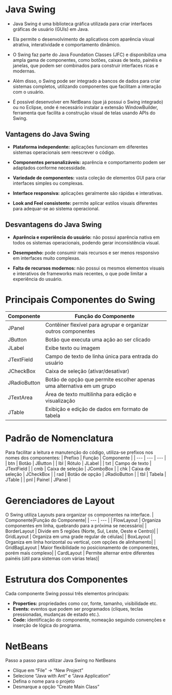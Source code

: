 # Java Swing

* Java Swing é uma biblioteca gráfica utilizada para criar interfaces gráficas de usuário (GUIs) em Java.

* Ela permite o desenvolvimento de aplicativos com aparência visual atrativa, interatividade e comportamento dinâmico.

* O Swing faz parte do Java Foundation Classes (JFC) e disponibiliza uma ampla gama de componentes, como botões, caixas de texto, painéis e janelas, que podem ser combinados para construir interfaces ricas e modernas.

* Além disso, o Swing pode ser integrado a bancos de dados para criar sistemas completos, utilizando componentes que facilitam a interação com o usuário.

* É possível desenvolver em NetBeans (que já possui o Swing integrado) ou no Eclipse, onde é necessário instalar a extensão WindowBuilder, ferramenta que facilita a construção visual de telas usando APIs do Swing.

## Vantagens do Java Swing
* **Plataforma independente:** aplicações funcionam em diferentes sistemas operacionais sem reescrever o código.

* **Componentes personalizáveis:** aparência e comportamento podem ser adaptados conforme necessidade.

* **Variedade de componentes:** vasta coleção de elementos GUI para criar interfaces simples ou complexas.

* **Interface responsiva:** aplicações geralmente são rápidas e interativas.

* **Look and Feel consistente:** permite aplicar estilos visuais diferentes para adequar-se ao sistema operacional.

## Desvantagens do Java Swing
* **Aparência e experiência do usuário:** não possui aparência nativa em todos os sistemas operacionais, podendo gerar inconsistência visual.

* **Desempenho:** pode consumir mais recursos e ser menos responsivo em interfaces muito complexas.

* **Falta de recursos modernos:** não possui os mesmos elementos visuais e interativos de frameworks mais recentes, o que pode limitar a experiência do usuário.

# Principais Componentes do Swing
|Componente|Função do Componente|
|---|---|
|JPanel | Contêiner flexível para agrupar e organizar outros componentes|
|JButton | Botão que executa uma ação ao ser clicado|
|JLabel | Exibe texto ou imagem|
|JTextField | Campo de texto de linha única para entrada do usuário|
|JCheckBox | Caixa de seleção (ativar/desativar)|
|JRadioButton | Botão de opção que permite escolher apenas uma alternativa em um grupo|
|JTextArea | Área de texto multilinha para edição e visualização|
|JTable | Exibição e edição de dados em formato de tabela|

# Padrão de Nomenclatura
Para facilitar a leitura e manutenção do código, utiliza-se prefixos nos nomes dos componentes:
| Prefixo | Função | Componente |
| --- | --- | --- |
| btn	| Botão	| JButton |
| lbl	| Rótulo	| JLabel |
| txt	| Campo de texto	| JTextField |
| cmb	| Caixa de seleção	| JComboBox |
| chk	| Caixa de seleção	| JCheckBox |
| rad	| Botão de opção	| JRadioButton |
| tbl	| Tabela	| JTable |
| pnl	| Painel	| JPanel |

# Gerenciadores de Layout
O Swing utiliza Layouts para organizar os componentes na interface.
| Componente|Função do Componente|
| --- | --- |
| FlowLayout | Organiza componentes em linha, quebrando para a próxima se necessário|
| BorderLayout | Divide em 5 regiões (Norte, Sul, Leste, Oeste e Centro)|
| GridLayout | Organiza em uma grade regular de células|
| BoxLayout | Organiza em linha horizontal ou vertical, com opções de alinhamento|
| GridBagLayout | Maior flexibilidade no posicionamento de componentes, porém mais complexo|
| CardLayout | Permite alternar entre diferentes painéis (útil para sistemas com várias telas)|

# Estrutura dos Componentes
Cada componente Swing possui três elementos principais:
* **Properties:** propriedades como cor, fonte, tamanho, visibilidade etc.
* **Events:** eventos que podem ser programados (cliques, teclas pressionadas, mudanças de estado etc.).
* **Code:** identificação do componente, nomeação seguindo convenções e inserção de lógica do programa.

# NetBeans
Passo a passo para utilizar Java Swing no NetBeans
* Clique em “File” → “New Project”
* Selecione “Java with Ant” e “Java Application”
* Defina o nome para o projeto
* Desmarque a opção “Create Main Class”
